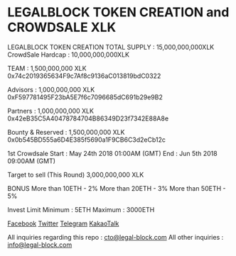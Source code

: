 # LEGALBLOCK TOKEN CREATION and CROWDSALE XLK

LEGALBLOCK TOKEN CREATION
TOTAL SUPPLY : 15,000,000,000XLK
CrowdSale Hardcap : 10,000,000,000XLK

TEAM : 1,500,000,000 XLK
0x74c2019365634F9c7Af8c9136aC013819bdC0322

Advisors : 1,000,000,000 XLK
0xF597781495F23bA5E7f6c7096685dC691b29e9B2

Partners : 1,000,000,000 XLK
0x42eB35C5A40478784704B86349D23f7342E88A8e

Bounty & Reserved : 1,500,000,000 XLK
0x0b545BD555a6D4E385f5690a1F9CB6C3d2eCb12c



1st Crowdsale
Start : May 24th 2018 01:00AM (GMT)
End : Jun 5th 2018 09:00AM (GMT)

Target to sell (This Round)
3,000,000,000 XLK

BONUS
More than 10ETH - 2%
More than 20ETH - 3%
More than 50ETH - 5%


Invest Limit
Minimum : 5ETH
Maximum : 3000ETH


[Facebook](https://www.facebook.com/Legalblock-215858345678326)
[Twitter](https://twitter.com/LEGALBLOCK_main)
[Telegram](https://t.me/korealegalblock)
[KakaoTalk](https://open.kakao.com/o/gs8DZdL)

All inquiries regarding this repo : cto@legal-block.com
All other inquiries : info@legal-block.com


